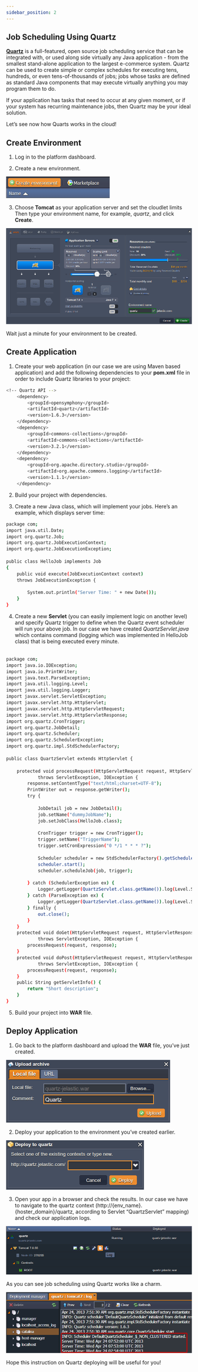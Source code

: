 ```yaml
---
sidebar_position: 2
---
```


## Job Scheduling Using Quartz

[**Quartz**](https://www.quartz-scheduler.org/) is a full-featured, open source job scheduling service that can be integrated with, or used along side virtually any Java application - from the smallest stand-alone application to the largest e-commerce system. Quartz can be used to create simple or complex schedules for executing tens, hundreds, or even tens-of-thousands of jobs; jobs whose tasks are defined as standard Java components that may execute virtually anything you may program them to do.

If your application has tasks that need to occur at any given moment, or if your system has recurring maintenance jobs, then Quartz may be your ideal solution.

Let’s see now how Quarts works in the cloud!

## Create Environment

1. Log in to the platform dashboard.

2. Create a new environment.

<div style={{
    display:'flex',
    justifyContent: 'center',
    margin: '0 0 1rem 0'
}}>

![Locale Dropdown](./img/QuartzScheduling/01-create-environment.png)

</div>

3. Choose **Tomcat** as your application server and set the cloudlet limits Then type your environment name, for example, _quartz_, and click **Create**.

<div style={{
    display:'flex',
    justifyContent: 'center',
    margin: '0 0 1rem 0'
}}>

![Locale Dropdown](./img/QuartzScheduling/02-environment-wizard.png)

</div>

Wait just a minute for your environment to be created.

## Create Application

1. Create your web application (in our case we are using Maven based application) and add the following dependencies to your **pom.xml** file in order to include Quartz libraries to your project:

```bash
<!-- Quartz API -->
    <dependency>
        <groupId>opensymphony</groupId>
        <artifactId>quartz</artifactId>
        <version>1.6.3</version>
    </dependency>
    <dependency>
        <groupId>commons-collections</groupId>
        <artifactId>commons-collections</artifactId>
        <version>3.2.1</version>
    </dependency>
    <dependency>
        <groupId>org.apache.directory.studio</groupId>
        <artifactId>org.apache.commons.logging</artifactId>
        <version>1.1.1</version>
    </dependency>
```

2. Build your project with dependencies.

3. Create a new Java class, which will implement your jobs. Here’s an example, which displays server time:

```bash
package com;
import java.util.Date;
import org.quartz.Job;
import org.quartz.JobExecutionContext;
import org.quartz.JobExecutionException;

public class HelloJob implements Job
{
    public void execute(JobExecutionContext context)
    throws JobExecutionException {

        System.out.println("Server Time: " + new Date());
    }
}
```

4. Create a new **Servlet** (you can easily implement logic on another level) and specify Quartz trigger to define when the Quartz event scheduler will run your above job. In our case we have created _QuartzServlet.java_ which contains command (logging which was implemented in HelloJob class) that is being executed every minute.

```bash

package com;
import java.io.IOException;
import java.io.PrintWriter;
import java.text.ParseException;
import java.util.logging.Level;
import java.util.logging.Logger;
import javax.servlet.ServletException;
import javax.servlet.http.HttpServlet;
import javax.servlet.http.HttpServletRequest;
import javax.servlet.http.HttpServletResponse;
import org.quartz.CronTrigger;
import org.quartz.JobDetail;
import org.quartz.Scheduler;
import org.quartz.SchedulerException;
import org.quartz.impl.StdSchedulerFactory;

public class QuartzServlet extends HttpServlet {

    protected void processRequest(HttpServletRequest request, HttpServletResponse response)
            throws ServletException, IOException {
        response.setContentType("text/html;charset=UTF-8");
        PrintWriter out = response.getWriter();
        try {

            JobDetail job = new JobDetail();
            job.setName("dummyJobName");
            job.setJobClass(HelloJob.class);

            CronTrigger trigger = new CronTrigger();
            trigger.setName("TriggerName");
            trigger.setCronExpression("0 */1 * * * ?");

            Scheduler scheduler = new StdSchedulerFactory().getScheduler();
            scheduler.start();
            scheduler.scheduleJob(job, trigger);

        } catch (SchedulerException ex) {
            Logger.getLogger(QuartzServlet.class.getName()).log(Level.SEVERE, null, ex);
        } catch (ParseException ex) {
            Logger.getLogger(QuartzServlet.class.getName()).log(Level.SEVERE, null, ex);
        } finally {
            out.close();
        }
    }
    protected void doGet(HttpServletRequest request, HttpServletResponse response)
            throws ServletException, IOException {
        processRequest(request, response);
    }
    protected void doPost(HttpServletRequest request, HttpServletResponse response)
            throws ServletException, IOException {
        processRequest(request, response);
    }
    public String getServletInfo() {
        return "Short description";
    }
}

```

5. Build your project into **WAR** file.

## Deploy Application

1. Go back to the platform dashboard and upload the **WAR** file, you’ve just created.

<div style={{
    display:'flex',
    justifyContent: 'center',
    margin: '0 0 1rem 0'
}}>

![Locale Dropdown](./img/QuartzScheduling/03-upload-quartz-archive.png)

</div>

2. Deploy your application to the environment you’ve created earlier.

<div style={{
    display:'flex',
    justifyContent: 'center',
    margin: '0 0 1rem 0'
}}>

![Locale Dropdown](./img/QuartzScheduling/04-deploy-quartz-application.png)

</div>

3. Open your app in a browser and check the results. In our case we have to navigate to the quartz context (http://{env_name}.{hoster_domain}/quartz, according to Servlet “QuartzServlet” mapping) and check our application logs.

<div style={{
    display:'flex',
    justifyContent: 'center',
    margin: '0 0 1rem 0'
}}>

![Locale Dropdown](./img/QuartzScheduling/05-tomcat-log.png)

</div>

As you can see job scheduling using Quartz works like a charm.

<div style={{
    display:'flex',
    justifyContent: 'center',
    margin: '0 0 1rem 0'
}}>

![Locale Dropdown](./img/QuartzScheduling/06-quartz-event-scheduler.png)

</div>

Hope this instruction on Quartz deploying will be useful for you!
